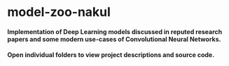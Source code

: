 # model-zoo-nakul

#### Implementation of Deep Learning models discussed in reputed research papers and some modern use-cases of Convolutional Neural Networks.
#### Open individual folders to view project descriptions and source code.
